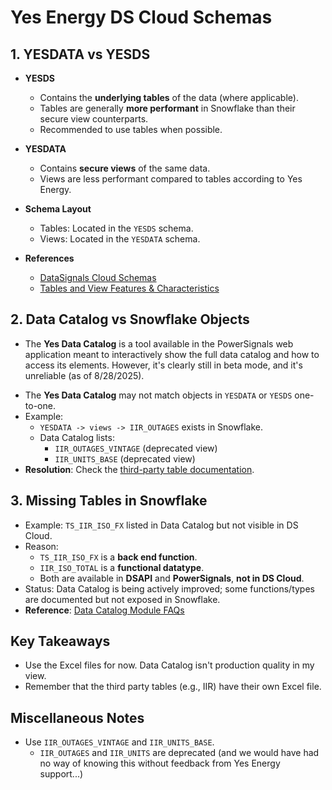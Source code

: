 # Yes Energy DS Cloud Schemas

## 1. YESDATA vs YESDS

* **YESDS**
  * Contains the **underlying tables** of the data (where applicable).
  * Tables are generally **more performant** in Snowflake than their secure view counterparts.
  * Recommended to use tables when possible.
  
* **YESDATA**
  * Contains **secure views** of the same data.
  * Views are less performant compared to tables according to Yes Energy.

* **Schema Layout**
  * Tables: Located in the `YESDS` schema.
  * Views: Located in the `YESDATA` schema.

* **References**
  * [DataSignals Cloud Schemas](https://help.yesenergy.com/help/datasignals-cloud-schemas)
  * [Tables and View Features & Characteristics](https://help.yesenergy.com/help/datasignals-cloud-tables-and-view-features-and-characteristics)
## 2. Data Catalog vs Snowflake Objects
- The **Yes Data Catalog** is a tool available in the PowerSignals web application meant to interactively show the full data catalog and how to access its elements. However, it's clearly still in beta mode, and it's unreliable (as of 8/28/2025).
* The **Yes Data Catalog** may not match objects in `YESDATA` or `YESDS` one-to-one.
* Example:
  * `YESDATA -> views -> IIR_OUTAGES` exists in Snowflake.
  * Data Catalog lists:
    * `IIR_OUTAGES_VINTAGE` (deprecated view)
    * `IIR_UNITS_BASE` (deprecated view)
* **Resolution**: Check the [third-party table documentation](https://help.yesenergy.com/help/third-party-table-documentation).
## 3. Missing Tables in Snowflake

* Example: `TS_IIR_ISO_FX` listed in Data Catalog but not visible in DS Cloud.
* Reason:
  * `TS_IIR_ISO_FX` is a **back end function**.
  * `IIR_ISO_TOTAL` is a **functional datatype**.
  * Both are available in **DSAPI** and **PowerSignals**, **not in DS Cloud**.
* Status: Data Catalog is being actively improved; some functions/types are documented but not exposed in Snowflake.
* **Reference**: [Data Catalog Module FAQs](https://help.yesenergy.com/help/data-catalog-module-faqs)
## Key Takeaways
- Use the Excel files for now. Data Catalog isn't production quality in my view.
- Remember that the third party tables (e.g., IIR) have their own Excel file.
## Miscellaneous Notes
- Use `IIR_OUTAGES_VINTAGE` and `IIR_UNITS_BASE`.
	- `IIR_OUTAGES` and `IIR_UNITS` are deprecated (and we would have had no way of knowing this without feedback from Yes Energy support...)